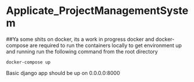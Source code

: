 # Applicate_ProjectManagementSystem

##Ya some shits on docker, its a work in progress
docker and docker-compose are required to run the containers locally
to get environment up and running run the following command from the root directory
```
docker-compose up
```

Basic django app should be up on 0.0.0.0:8000


